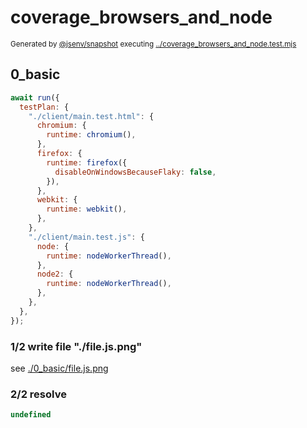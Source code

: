 # coverage_browsers_and_node

<sub>
  Generated by <a href="https://github.com/jsenv/core/tree/main/packages/independent/snapshot">@jsenv/snapshot</a> executing <a href="../coverage_browsers_and_node.test.mjs">../coverage_browsers_and_node.test.mjs</a>
</sub>

## 0_basic

```js
await run({
  testPlan: {
    "./client/main.test.html": {
      chromium: {
        runtime: chromium(),
      },
      firefox: {
        runtime: firefox({
          disableOnWindowsBecauseFlaky: false,
        }),
      },
      webkit: {
        runtime: webkit(),
      },
    },
    "./client/main.test.js": {
      node: {
        runtime: nodeWorkerThread(),
      },
      node2: {
        runtime: nodeWorkerThread(),
      },
    },
  },
});
```

### 1/2 write file "./file.js.png"

see [./0_basic/file.js.png](./0_basic/file.js.png)

### 2/2 resolve

```js
undefined
```